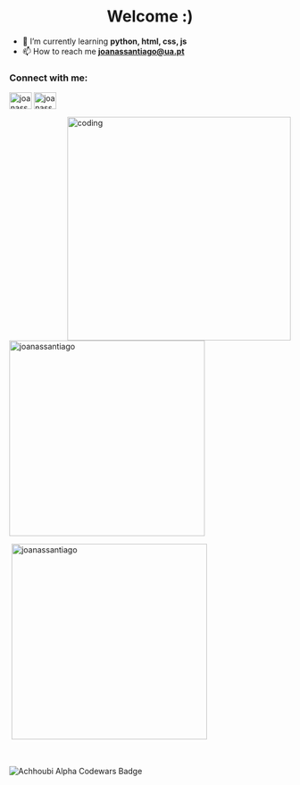 <h1 align="center">Welcome :)</h1>

- 🌱 I’m currently learning **python, html, css, js** 
- 📫 How to reach me **joanassantiago@ua.pt**

<h3 align="left">Connect with me:</h3>

<p align="left">
<a href="https://twitter.com/joanassantiago" target="blank"><img align="center" src="https://raw.githubusercontent.com/rahuldkjain/github-profile-readme-generator/master/src/images/icons/Social/twitter.svg" alt="joanassantiago" height="30" width="40" /></a>
<a href="https://instagram.com/joanassantiago" target="blank"><img align="center" src="https://raw.githubusercontent.com/rahuldkjain/github-profile-readme-generator/master/src/images/icons/Social/instagram.svg" alt="joanassantiago" height="30" width="40" /></a>
</p>
<img align="right" alt="coding" width="400" src="https://media.tenor.com/BJ-9w-MUVCMAAAAC/tis100-sad.gif">
<p>&nbsp;<img align="center" width="350" src="https://github-readme-stats.vercel.app/api?username=joanassantiago&show_icons=true&theme=react&locale=en" alt="joanassantiago" /></p>
<p>&nbsp;<img align="center" width="350" src="https://github-profile-summary-cards.vercel.app/api/cards/repos-per-language?username=joanassantiago)&show_icons=true&theme=react&locale=en" alt="joanassantiago" /></p>
<!--<p>&nbsp;<img align="center" width="350" src="https://github-readme-stats.vercel.app/api/top-langs?username=joanassantiago&show_icons=true&theme=react&locale=en" alt="joanassantiago" <p>&nbsp;-->
<br />
<br />
<img src="https://www.codewars.com/users/joanassantiago/badges/large" alt="Achhoubi Alpha Codewars Badge">
